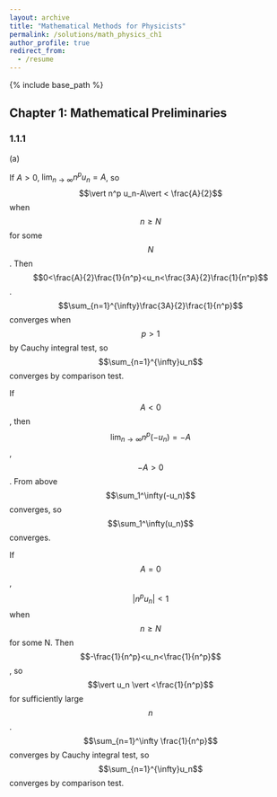 ```yaml
---
layout: archive
title: "Mathematical Methods for Physicists"
permalink: /solutions/math_physics_ch1
author_profile: true
redirect_from:
  - /resume
---
```


{% include base_path %}

## Chapter 1: Mathematical Preliminaries

### 1.1.1
(a) 

  If $A>0$, $\lim_{n\to \infty}n^p u_n=A$, so $$\vert n^p u_n-A\vert < \frac{A}{2}$$ when $$n\geq N$$ for some $$N$$. Then $$0<\frac{A}{2}\frac{1}{n^p}<u_n<\frac{3A}{2}\frac{1}{n^p}$$. $$\sum_{n=1}^{\infty}\frac{3A}{2}\frac{1}{n^p}$$ converges when $$p>1$$ by Cauchy integral test, so $$\sum_{n=1}^{\infty}u_n$$ converges by comparison test.

  If $$A<0$$, then $$\lim_{n\to \infty}n^p(-u_n)=-A$$, $$-A>0$$. From above $$\sum_1^\infty(-u_n)$$ converges, so $$\sum_1^\infty(u_n)$$ converges.

  If $$A=0$$, $$\vert n^p u_n\vert < 1$$ when $$n\geq N$$ for some N. Then $$-\frac{1}{n^p}<u_n<\frac{1}{n^p}$$, so $$\vert u_n \vert <\frac{1}{n^p}$$ for sufficiently large $$n$$. $$\sum_{n=1}^\infty \frac{1}{n^p}$$ converges by Cauchy integral test, so $$\sum_{n=1}^{\infty}u_n$$ converges by comparison test.
